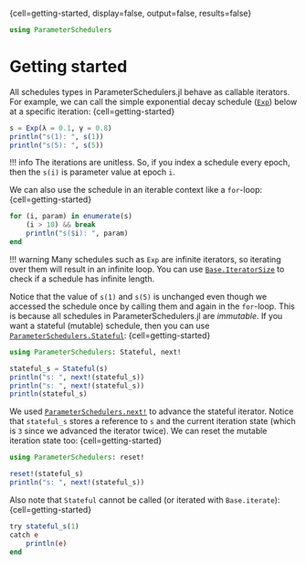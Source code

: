 {cell=getting-started, display=false, output=false, results=false}
```julia
using ParameterSchedulers
```

# Getting started

All schedules types in ParameterSchedulers.jl behave as callable iterators. For example, we can call the simple exponential decay schedule ([`Exp`](#)) below at a specific iteration:
{cell=getting-started}
```julia
s = Exp(λ = 0.1, γ = 0.8)
println("s(1): ", s(1))
println("s(5): ", s(5))
```
!!! info
    The iterations are unitless. So, if you index a schedule every epoch, then the `s(i)` is parameter value at epoch `i`.

We can also use the schedule in an iterable context like a `for`-loop:
{cell=getting-started}
```julia
for (i, param) in enumerate(s)
    (i > 10) && break
    println("s($i): ", param)
end
```
!!! warning
    Many schedules such as `Exp` are infinite iterators, so iterating over them will result in an infinite loop. You can use [`Base.IteratorSize`](https://docs.julialang.org/en/v1/base/collections/#Base.IteratorSize) to check if a schedule has infinite length.

Notice that the value of `s(1)` and `s(5)` is unchanged even though we accessed the schedule once by calling them and again in the `for`-loop. This is because all schedules in ParameterSchedulers.jl are *immutable*. If you want a stateful (mutable) schedule, then you can use [`ParameterSchedulers.Stateful`](#):
{cell=getting-started}
```julia
using ParameterSchedulers: Stateful, next!

stateful_s = Stateful(s)
println("s: ", next!(stateful_s))
println("s: ", next!(stateful_s))
println(stateful_s)
```
We used [`ParameterSchedulers.next!`](#) to advance the stateful iterator. Notice that `stateful_s` stores a reference to `s` and the current iteration state (which is `3` since we advanced the iterator twice). We can reset the mutable iteration state too:
{cell=getting-started}
```julia
using ParameterSchedulers: reset!

reset!(stateful_s)
println("s: ", next!(stateful_s))
```

Also note that `Stateful` cannot be called (or iterated with `Base.iterate`):
{cell=getting-started}
```julia
try stateful_s(1)
catch e
    println(e)
end
```